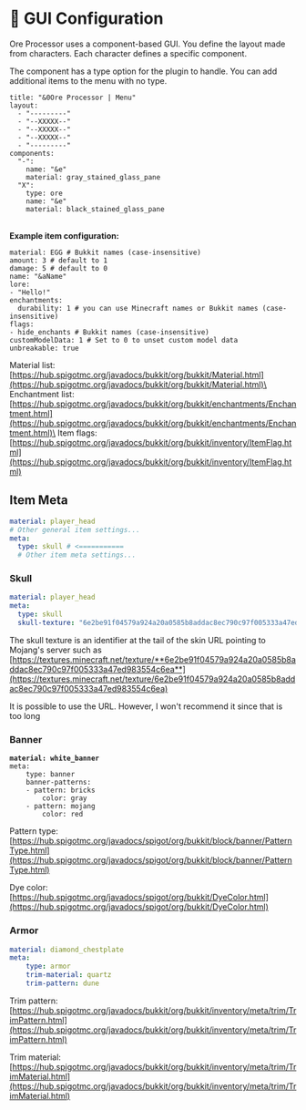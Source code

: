 # 📌 GUI Configuration

Ore Processor uses a component-based GUI. You define the layout made from characters. Each character defines a specific component.

The component has a type option for the plugin to handle. You can add additional items to the menu with no type.

```
title: "&0Ore Processor | Menu"
layout:
  - "---------"
  - "--XXXXX--"
  - "--XXXXX--"
  - "--XXXXX--"
  - "---------"
components:
  "-":
    name: "&e"
    material: gray_stained_glass_pane
  "X":
    type: ore
    name: "&e"
    material: black_stained_glass_pane
```

\
**Example item configuration:**

```
material: EGG # Bukkit names (case-insensitive)
amount: 3 # default to 1
damage: 5 # default to 0
name: "&aName"
lore:
- "Hello!"
enchantments:
  durability: 1 # you can use Minecraft names or Bukkit names (case-insensitive)
flags:
- hide_enchants # Bukkit names (case-insensitive)
customModelData: 1 # Set to 0 to unset custom model data
unbreakable: true
```

Material list: [https://hub.spigotmc.org/javadocs/bukkit/org/bukkit/Material.html](https://hub.spigotmc.org/javadocs/bukkit/org/bukkit/Material.html)\
Enchantment list: [https://hub.spigotmc.org/javadocs/bukkit/org/bukkit/enchantments/Enchantment.html](https://hub.spigotmc.org/javadocs/bukkit/org/bukkit/enchantments/Enchantment.html)\
Item flags: [https://hub.spigotmc.org/javadocs/bukkit/org/bukkit/inventory/ItemFlag.html](https://hub.spigotmc.org/javadocs/bukkit/org/bukkit/inventory/ItemFlag.html)

## Item Meta

```yaml
material: player_head
# Other general item settings...
meta:
  type: skull # <===========
  # Other item meta settings...
```

### Skull

```yaml
material: player_head
meta:
  type: skull
  skull-texture: "6e2be91f04579a924a20a0585b8addac8ec790c97f005333a47ed983554c6ea"
```

The skull texture is an identifier at the tail of the skin URL pointing to Mojang's server such as [https://textures.minecraft.net/texture/**6e2be91f04579a924a20a0585b8addac8ec790c97f005333a47ed983554c6ea**](https://textures.minecraft.net/texture/6e2be91f04579a924a20a0585b8addac8ec790c97f005333a47ed983554c6ea)

It is possible to use the URL. However, I won't recommend it since that is too long

### Banner

<pre class="language-yaml"><code class="lang-yaml"><strong>material: white_banner
</strong>meta:
    type: banner
    banner-patterns:
    - pattern: bricks
        color: gray
    - pattern: mojang
        color: red
</code></pre>

Pattern type: [https://hub.spigotmc.org/javadocs/spigot/org/bukkit/block/banner/PatternType.html](https://hub.spigotmc.org/javadocs/spigot/org/bukkit/block/banner/PatternType.html)

Dye color: [https://hub.spigotmc.org/javadocs/spigot/org/bukkit/DyeColor.html](https://hub.spigotmc.org/javadocs/spigot/org/bukkit/DyeColor.html)

### Armor

```yaml
material: diamond_chestplate
meta:
    type: armor
    trim-material: quartz
    trim-pattern: dune
```

Trim pattern: [https://hub.spigotmc.org/javadocs/bukkit/org/bukkit/inventory/meta/trim/TrimPattern.html](https://hub.spigotmc.org/javadocs/bukkit/org/bukkit/inventory/meta/trim/TrimPattern.html)

Trim material: [https://hub.spigotmc.org/javadocs/bukkit/org/bukkit/inventory/meta/trim/TrimMaterial.html](https://hub.spigotmc.org/javadocs/bukkit/org/bukkit/inventory/meta/trim/TrimMaterial.html)
